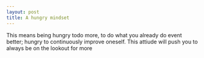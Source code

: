 ```yaml
---
layout: post
title: A hungry mindset
---
```


This means being hungry todo more, to do what you already do event better; hungry to continuously improve oneself. This attiude will push you to always be on the lookout for more
